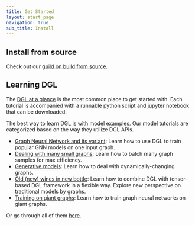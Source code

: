 ```yaml
---
title: Get Started
layout: start_page
navigation: true
sub_title: Install
---
```


Install from source
---

Check out our [guild on build from source](https://docs.dgl.ai/install/index.html#install-from-source).

Learning DGL
---
The [DGL at a glance](https://docs.dgl.ai/tutorials/basics/1_first.html) is
the most common place to get started with.  Each tutorial is accompanied with a
runnable python script and jupyter notebook that can be downloaded.

The best way to learn DGL is with model examples. Our model tutorials are
categorized based on the way they utilize DGL APIs.

* [Graph Neural Network and its
  variant](https://docs.dgl.ai/en/latest/tutorials/models/index.html#tutorials1-index):
Learn how to use DGL to train popular GNN models on one input graph.
* [Dealing with many small
  graphs](https://docs.dgl.ai/en/latest/tutorials/models/index.html#tutorials2-index):
Learn how to batch many graph samples for max efficiency.
* [Generative
  models](https://docs.dgl.ai/en/latest/tutorials/models/index.html#tutorials3-index):
Learn how to deal with dynamically-changing graphs.
* [Old (new) wines in new
  bottle](https://docs.dgl.ai/en/latest/tutorials/models/index.html#tutorials4-index):
Learn how to combine DGL with tensor-based DGL framework in a flexible way.
Explore new perspective on traditional models by graphs.
* [Training on giant
  graphs](https://docs.dgl.ai/en/latest/tutorials/models/index.html#tutorials5-index):
Learn how to train graph neural networks on giant graphs.

Or go through all of them
[here](https://docs.dgl.ai/en/latest/tutorials/models/index.html).
